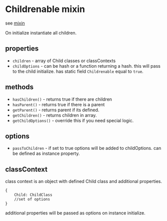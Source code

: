 # Childrenable mixin
see [mixin](../helpers/mix.md)

On initialize instantiate all children.


## properties
* `children` - array of Child classes or classContexts
* `childOptions` - can be hash or a function returning a hash. this will pass to the child initialize.
has static field `Childrenable` equal to `true`.

## methods
* `hasChildren()` - returns true if there are children
* `hasParent()` - returns true if there is a parent
* `getParent()` - returns parent if its defined.
* `getChildren()` - returns children in array.
* `getChildOptions()` - override this if you need special logic.

## options
* `passToChildren` - if set to true options will be added to childOptions. can be defined as instance property.

## classContext
class context is an object with defined Child class and additional properties.
```
{
	Child: ChildClass
	//set of options
}
```

additional properties will be passed as options on instance initialize.
